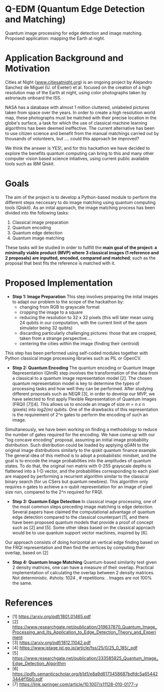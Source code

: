 # Q-EDM (Quantum Edge Detection and Matching)
Quantum image processing for edge detection and image matching.
Proposed application: mapping the Earth at night.

# Application Background and Motivation
Cities at Night (www.citiesatnight.org) is an ongoing project by Alejandro Sanchez de Miguel (U. of Exeter) et al. focused on the creation of a high resolution map of the Earth at night, using color photographs taken by astronauts onboard the ISS. 

NASA has a database with almost 1 million cluttered, unlabeled pictures taken from space over the years. In order to create a high resolution world map, these photographs must be matched with their precise location in the globe's surface, a task for which the use of classical machine learning algorithms has been deemed ineffective. The current alternative has been to use citizen science and benefit from the manual matchings carried out by thousands of volunteers, but .... could this approach be improved?

We think the answer is YES!, and for this hackathon we have decided to explore the benefits quantum computing can bring to this and many other computer vision based science intiatives, using current public available tools such as IBM Qiskit.

# Goals
The aim of the project is to develop a Python-based module to perform the different steps neccesary to do image matching using quantum computing tools (Qiskit). As an inital approach, the image matching process has been divided into the following tasks:

1. Classical image preparation 
2. Quantum encoding
3. Quantum edge detection
4. Quantum image matching

These tasks will be studied in order to fullfill the **main goal of the project: a minimally viable product (MVP) where 3 classical images (1 reference and 2 proposals) are inputted, encoded, compared and matched**; such as the proposal that best fits the reference is matched with it.  

# Proposed Implementation
- **Step 1: Image Preparation**
This step involves preparing the inital images to adapt our problem to the scope of the hackathon by:
   - changing from RGB to grayscale format
   - cropping the image to a square
   - reducing the resolution to 32 x 32 pixels (this will later mean using 24 qubits in our computation, with the current limit of the qasm simulator being 32 quibts)
   - discarding particularly challenging pictures: those that are cropped, taken from a strange perspective.... 
   - centering the cities within the image (finding their centroid)

This step has been performed using self-coded modules together with Python classical image processing libraries such as PIL or OpenCV.

- **Step 2: Quantum Encoding**
The quantum encoding or Quantum Image Representation (QImR) step involves the transformation of the data from a classical to a quantum image representation model [2]. The chosen quantum representation model is key to determine the types of processing tasks and how well they can be performed. After studying different proposals such as NEQR [3], in order to develop our MVP, we have selected to first apply Flexible Representation of Quantum Images (FRQI) [7][4]. This allows us to encode an image of size *m = n x n* (pixels) into *log2(m)* qubits. One of the drawbacks of this representation is the requirement of 2^n gates to perform the encoding of such an image. 

Simultaneously, we have been working on finding a methodology to reduce the number of gates required for the encoding. We have come up with our "log concave encoding" proposal, assuming an initial image probability distribution. Such distribution could be loaded by applying qGAN to the original image distributions similarly to the qiskit quantum finance example. The general idea of this method is to adopt a probabilistic mindset, and the goal is to encode the image probabilities into the amplitudes of quantum states. To do that, the original nxn matrix with 0-255 grayscale depths is flattened into a 1-D vector, and the probabilities corresponding to each pixel are mapped by performing a recurrent algorithm similar to the classical binary search (for us CSers but quantum newbies). This algorithm only requires n gates to achieve a n-qubit representation for an image of pixel size nxn, compared to the 2^n required for FRQI.

- **Step 3: Quantum Edge Detection**
In classical image processing, one of the most common steps preceding image matching is edge detection. Several papers have claimed the computational advantage of quantum edge detection compared to the classical counterpart [1], and there have been proposed quantum models that provide a proof of concept such as [2] and [5].  Some other ideas based on the classical approach would be to use quantum support vector machines, inspired by [6].

Our approach consists of doing horizontal an vertical edge finding based on the FRQI representation and then find the vertices by computing their overlap, based on [2]

- **Step 4: Quantum Image Matching**
Quantum-based similarity test given 2 density matrices, one can have a measure of their overlap. Practical implementation of calculating the overlap between 2 density matrices. Not deterministic. #shots: 1024 , # repetitions: . Images are not 100% the same. 


# References
- [1] https://arxiv.org/pdf/1801.01465.pdf
- [2] https://www.researchgate.net/publication/319637870_Quantum_Image_Processing_and_Its_Application_to_Edge_Detection_Theory_and_Experiment
- [3] https://arxiv.org/pdf/1812.11042.pdf
- [4] https://www.jstage.jst.go.jp/article/fss/25/0/25_0_185/_pdf
- [5] https://www.researchgate.net/publication/333585825_Quantum_Image_Edge_Detection_Algorithm
- [6] https://pdfs.semanticscholar.org/b1d1/e8a9d6173458687bdfdc5a654423444f15b0.pdf
- [7] https://link.springer.com/article/10.1007/s11128-010-0177-y

